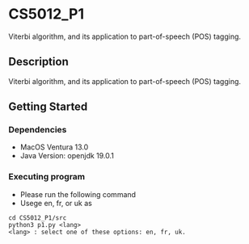 # CS5012_P1

Viterbi algorithm, and its application to part-of-speech (POS) tagging.

## Description

Viterbi algorithm, and its application to part-of-speech (POS) tagging.

## Getting Started

### Dependencies

* MacOS Ventura 13.0
* Java Version: openjdk 19.0.1

### Executing program

* Please run the following command
* Usege en, fr, or uk as <lang>
```
cd CS5012_P1/src
python3 p1.py <lang>
<lang> : select one of these options: en, fr, uk.
```
